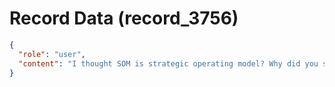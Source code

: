 # Record Data (record_3756)

```json
{
  "role": "user",
  "content": "I thought SOM is strategic operating model? Why did you say it is system of mind?\n"
}
```
